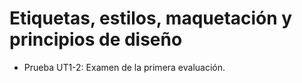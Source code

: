 # Etiquetas, estilos, maquetación y principios de diseño
- Prueba UT1-2: Examen de la primera evaluación.